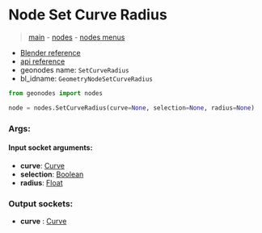 # Node Set Curve Radius

> [main](../structure.md) - [nodes](nodes.md) - [nodes menus](nodes_menus.md)

- [Blender reference](https://docs.blender.org/manual/en/latest/modeling/geometry_nodes/curve/set_curve_radius.html)
- [api reference](https://docs.blender.org/api/current/bpy.types.GeometryNodeSetCurveRadius.html)
- geonodes name: `SetCurveRadius`
- bl_idname: `GeometryNodeSetCurveRadius`

```python
from geonodes import nodes

node = nodes.SetCurveRadius(curve=None, selection=None, radius=None)
```

### Args:

#### Input socket arguments:

- **curve**: [Curve](Curve.md)
- **selection**: [Boolean](Boolean.md)
- **radius**: [Float](Float.md)

### Output sockets:

- **curve** : [Curve](Curve.md)

